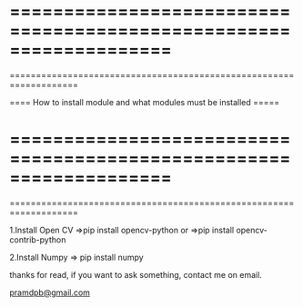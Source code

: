 ===================================================================
===================================================================
===================================================================

==== How to install module and what modules must be installed =====

===================================================================
===================================================================
===================================================================

1.Install Open CV
=>pip install opencv-python
or
=>pip install opencv-contrib-python

2.Install Numpy
=> pip install numpy

thanks for read, if you want to ask something, contact me on email.

pramdpb@gmail.com